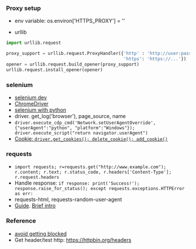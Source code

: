 
### Proxy setup
* env variable: 
os.environ['HTTPS_PROXY'] = ''

* urllib
```python
import urllib.request

proxy_support = urllib.request.ProxyHandler({'http' : 'http://user:pass@server:port', 
                                             'https': 'https://...'})
opener = urllib.request.build_opener(proxy_support)
urllib.request.install_opener(opener)
```

### selenium
* [selenium dev](https://www.selenium.dev/)
* [ChromeDriver](https://chromedriver.chromium.org/)
* [selenium with python](https://selenium-python.readthedocs.io/)
* driver. get_log('browser'), page_source, name
* `driver.execute_cdp_cmd('Network.setUserAgentOverride', {"userAgent":"python", "platform":"Windows"}); driver.execute_script("return navigator.userAgent") `
* [Cookie: `driver.get_cookies(); delete_cookie(); add_cookie()`](https://www.selenium.dev/documentation/en/support_packages/working_with_cookies/)

### requests
* `import requests; r=requests.get("http://www.example.com"); r.content; r.text; r.status_code, r.headers['Content-Type']; r.request.headers`
* Handle response: `if response: print('Success!'); response.raise_for_status(); except requests.exceptions.HTTPError as err: `
* requests-html, requests-random-user-agent
* [Guide](https://realpython.com/python-requests/). 
  [Brief intro](https://realpython.com/python-packages/#requests-for-interacting-with-the-web)

### Reference
* [avoid getting blocked](https://www.codementor.io/@scrapingdog/10-tips-to-avoid-getting-blocked-while-scraping-websites-16papipe62)
* Get header/test http: https://httpbin.org/headers
